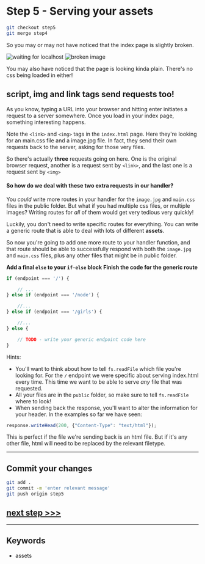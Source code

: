 # Step 5 - Serving your assets

```bash
git checkout step5
git merge step4
```

So you may or may not have noticed that the index page is slightly broken.

![waiting for localhost](readme-images/step5-waiting-for-localhost.png)
![broken image](readme-images/step5-broken-image.png)

You may also have noticed that the page is looking kinda plain.  There's no css being loaded in either!

## **script**, **img** and **link** tags send requests too!

As you know, typing a URL into your browser and hitting enter initiates a request to a server somewhere.  Once you load in your index page, something interesting happens.

Note the `<link>` and `<img>` tags in the `index.html` page.  Here they're looking for an main.css file and a image.jpg file.  In fact, they send their own requests back to the server, asking for those very files.

So there's actually **three** requests going on here.  One is the original browser request, another is a request sent by `<link>`, and the last one is a request sent by `<img>`

#### So how do we deal with these two extra requests in our handler?

You *could* write more routes in your handler for the `image.jpg` and `main.css` files in the public folder.  But what if you had multiple css files, or multiple images?  Writing routes for *all* of them would get very tedious very quickly!

Luckily, you don't need to write specific routes for everything.  You can write a generic route that is able to deal with lots of different **assets**.

So now you're going to add one more route to your handler function, and that route should be able to successfully respond with both the `image.jpg` and `main.css` files, plus any other files that might be in public folder.

**Add a final `else` to your `if-else` block**
**Finish the code for the generic route**

```js
if (endpoint === '/') {

    // ...
} else if (endpoint === '/node') {

    //...
} else if (endpoint === '/girls') {

    //...
} else {

    // TODO - write your generic endpoint code here
}
```

Hints:

* You'll want to think about how to tell `fs.readFile` which file you're looking for.  For the `/` endpoint we were specific about serving index.html every time.  This time we want to be able to serve *any* file that was requested.
* All your files are in the `public` folder, so make sure to tell `fs.readFile` where to look!
* When sending back the response, you'll want to alter the information for your header.  In the examples so far we have seen:

```js
response.writeHead(200, {"Content-Type": "text/html"});
```

This is perfect if the file we're sending back is an html file.  But if it's any other file, html will need to be replaced by the relevant filetype.

---
## Commit your changes

```bash
git add .
git commit -m 'enter relevant message'
git push origin step5
```

## [**next step >>>**](step6.md)
---
## Keywords
* assets

